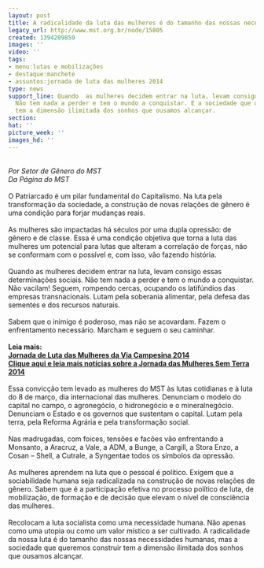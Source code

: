 ```yaml
---
layout: post
title: A radicalidade da luta das mulheres é do tamanho das nossas necessidades humanas
legacy_url: http://www.mst.org.br/node/15805
created: 1394209859
images: ''
video: ''
tags:
- menu:lutas e mobilizações
- destaque:manchete
- assuntos:jornada de luta das mulheres 2014
type: news
support_line: Quando  as mulheres decidem entrar na luta, levam consigo diversas determinações  sociais.
  Não tem nada a perder e tem o mundo a conquistar. E a sociedade que queremos construir
  tem a dimensão ilimitada dos sonhos que ousamos alcançar.
section: 
hat: ''
picture_week: ''
images_hd: ''
---
```

<p><em><br>Por Setor de Gênero do MST<br>Da Página do MST</em><br><br>O Patriarcado é um pilar fundamental do Capitalismo. Na luta pela transformação da sociedade, a construção de novas relações de gênero é uma condição para forjar mudanças reais.<br><br>As mulheres são impactadas há séculos por uma dupla opressão: de gênero e de classe. Essa é uma condição objetiva que torna a luta das mulheres um potencial para lutas que alteram a correlação de forças, não se conformam com o possível e, com isso, vão fazendo história.<br><br>Quando as mulheres decidem entrar na luta, levam consigo essas determinações sociais. Não tem nada a perder e tem o mundo a conquistar. Não vacilam! Seguem, rompendo cercas, ocupando os latifúndios das empresas transnacionais. Lutam pela soberania alimentar, pela defesa das sementes e dos recursos naturais. <br><br>Sabem que o inimigo é poderoso, mas não se acovardam. Fazem o enfrentamento necessário. Marcham e seguem o seu caminhar. <br><br><strong>Leia mais:<br></strong><a href="http://www.mst.org.br/Jornada-de-Luta-das-Mulheres-da-Via-Campesina-2014"><strong>Jornada de Luta das Mulheres da Via Campesina 2014 </strong><br></a><a href="http://www.mst.org.br/taxonomy/term/1225"><strong>Clique aqui e leia mais notícias sobre a Jornada das Mulheres Sem Terra 2014</strong></a><br><br>Essa convicção tem levado as mulheres do MST às lutas cotidianas e à luta do 8 de março, dia internacional das mulheres. Denunciam o modelo do capital no campo, o agronegócio, o hidronegócio e o mineralnegócio. Denunciam o Estado e os governos que sustentam o capital. Lutam pela terra, pela Reforma Agrária e pela transformação social.<br><br>Nas madrugadas, com foices, tensões e facões vão enfrentando a Monsanto, a Aracruz, a Vale, a ADM, a Bunge, a Cargill, a Stora Enzo, a Cosan – Shell, a Cutrale, a Syngentae todos os símbolos da opressão.<br><br>As mulheres aprendem na luta que o pessoal é político. Exigem que a sociabilidade humana seja radicalizada na construção de novas relações de gênero. Sabem que é a participação efetiva no processo político de luta, de mobilização, de formação e de decisão que elevam o nível de consciência das mulheres. <br><br>Recolocam a luta socialista como uma necessidade humana. Não apenas como uma utopia ou como um valor místico a ser cultivado. A radicalidade da nossa luta é do tamanho das nossas necessidades humanas, mas a sociedade que queremos construir tem a dimensão ilimitada dos sonhos que ousamos alcançar. <br><em><br></em><br><br>&nbsp;</p>
